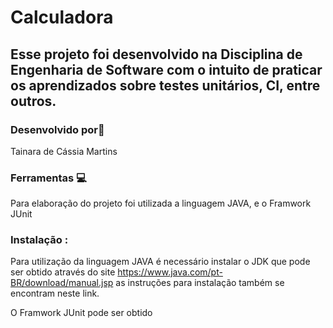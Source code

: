 # Calculadora 

## Esse projeto foi desenvolvido na Disciplina de Engenharia de Software com o intuito de praticar os aprendizados sobre testes unitários, CI, entre outros. 

### Desenvolvido por:woman:

Tainara de Cássia Martins

### Ferramentas 💻
Para elaboração  do projeto foi utilizada a linguagem JAVA,  e o Framwork JUnit


### Instalação :
Para utilização da linguagem JAVA é necessário instalar o JDK que pode ser obtido através do site  https://www.java.com/pt-BR/download/manual.jsp as instruções para instalação também se encontram neste link. 

O Framwork JUnit pode ser obtido 
